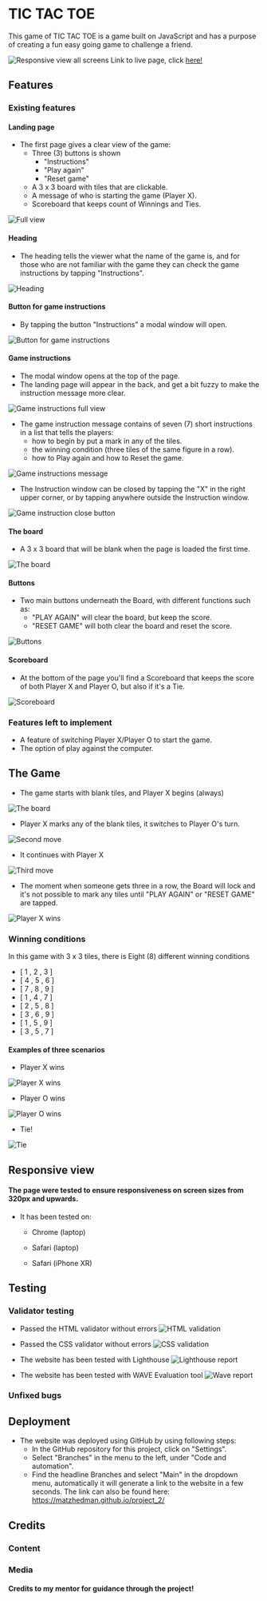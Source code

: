 # TIC TAC TOE
This game of TIC TAC TOE is a game built on JavaScript and has a purpose of creating a fun easy going game to challenge a friend.

![Responsive view all screens](/assets/images/pp2_responsive.png)
Link to live page, click [here!](https://matzhedman.github.io/project_2/)


## Features

### Existing features
#### Landing page
* The first page gives a clear view of the game:
    * Three (3) buttons is shown
        * "Instructions"
        * "Play again"
        * "Reset game"
    * A 3 x 3 board with tiles that are clickable.
    * A message of who is starting the game (Player X).
    * Scoreboard that keeps count of Winnings and Ties.

![Full view](/assets/images/pp2_full_view.png)
#### Heading
* The heading tells the viewer what the name of the game is, and for those who are not familiar with the game they can check the game instructions by tapping "Instructions".

![Heading](/assets/images/pp2_header.png)

#### Button for game instructions
* By tapping the button "Instructions" a modal window will open.

![Button for game instructions](/assets/images/pp2_instruction_button.png)

#### Game instructions
* The modal window opens at the top of the page.
* The landing page will appear in the back, and get a bit fuzzy to make the instruction message more clear.

![Game instructions full view](/assets/images/pp2_modal_fullscreen.png)

* The game instruction message contains of seven (7) short instructions in a list that tells the players: 
    * how to begin by put a mark in any of the tiles. 
    * the winning condition (three tiles of the same figure in a row).
    * how to Play again and how to Reset the game.

![Game instructions message](/assets/images/pp2_modal_message.png)

* The Instruction window can be closed by tapping the "X" in the right upper corner, or by tapping anywhere outside the Instruction window.

![Game instruction close button](/assets/images/pp2_modal_close_button.png)

#### The board
* A 3 x 3 board that will be blank when the page is loaded the first time.

![The board](/assets/images/pp2_blank_tiles.png)

#### Buttons
* Two main buttons underneath the Board, with different functions such as:
    * "PLAY AGAIN" will clear the board, but keep the score.
    * "RESET GAME" will both clear the board and reset the score.

![Buttons](/assets/images/pp2_buttons.png)

#### Scoreboard
* At the bottom of the page you'll find a Scoreboard that keeps the score of both Player X and Player O, but also if it's a Tie.

![Scoreboard](/assets/images/pp2_scoreboard.png)

### Features left to implement
* A feature of switching Player X/Player O to start the game.
* The option of play against the computer.


## The Game
* The game starts with blank tiles, and Player X begins (always)

![The board](/assets/images/pp2_blank_tiles.png)

* Player X marks any of the blank tiles, it switches to Player O's turn.

![Second move](/assets/images/pp2_second_move.png)
* It continues with Player X

![Third move](/assets/images/pp2_third_move.png)

* The moment when someone gets three in a row, the Board will lock and it's not possible to mark any tiles until "PLAY AGAIN" or "RESET GAME" are tapped.

![Player X wins](/assets/images/pp2_x_wins.png)

### Winning conditions
In this game with 3 x 3 tiles, there is Eight (8) different winning conditions
* [ 1 , 2 , 3 ]
* [ 4 , 5 , 6 ]
* [ 7 , 8 , 9 ]
* [ 1 , 4 , 7 ]
* [ 2 , 5 , 8 ]
* [ 3 , 6 , 9 ]
* [ 1 , 5 , 9 ]
* [ 3 , 5 , 7 ]

#### Examples of three scenarios
* Player X wins

![Player X wins](/assets/images/pp2_x_wins2.png)

* Player O wins

![Player O wins](/assets/images/pp2_o_win.png)

* Tie!

![Tie](/assets/images/pp2_tie.png)

## Responsive view
#### The page were tested to ensure responsiveness on screen sizes from 320px and upwards.
* It has been tested on: 
    * Chrome (laptop)

    * Safari (laptop)

    * Safari (iPhone XR)

    




## Testing
### Validator testing
* Passed the HTML validator without errors
![HTML validation](/assets/images/pp2_html_validator.png)

* Passed the CSS validator without errors
![CSS validation](/assets/images/pp2_css_validator.png)

* The website has been tested with Lighthouse
![Lighthouse report](/assets/images/pp2_lighthouse.png)

* The website has been tested with WAVE Evaluation tool
![Wave report](/assets/images/pp2_wave_report.png)

### Unfixed bugs

## Deployment
* The website was deployed using GitHub by using following steps:
    * In the GitHub repository for this project, click on "Settings".
    * Select "Branches" in the menu to the left, under "Code and automation".
    * Find the headline Branches and select "Main" in the dropdown menu, automatically it will generate a link to the website in a few seconds. 
The link can also be found here: 
https://matzhedman.github.io/project_2/

## Credits
### Content
### Media

#### Credits to my mentor for guidance through the project!

